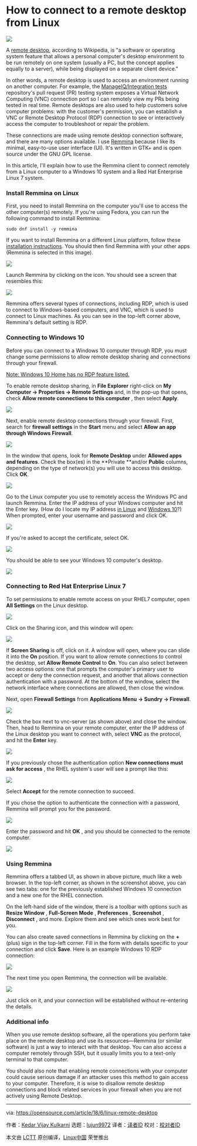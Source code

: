 How to connect to a remote desktop from Linux
======

![](https://opensource.com/sites/default/files/styles/image-full-size/public/lead-images/rh_003499_01_cloud21x_cc.png?itok=5UwC92dO)

A [remote desktop][1], according to Wikipedia, is "a software or operating system feature that allows a personal computer's desktop environment to be run remotely on one system (usually a PC, but the concept applies equally to a server), while being displayed on a separate client device."

In other words, a remote desktop is used to access an environment running on another computer. For example, the [ManageIQ/Integration tests][2] repository's pull request (PR) testing system exposes a Virtual Network Computing (VNC) connection port so I can remotely view my PRs being tested in real time. Remote desktops are also used to help customers solve computer problems: with the customer's permission, you can establish a VNC or Remote Desktop Protocol (RDP) connection to see or interactively access the computer to troubleshoot or repair the problem.

These connections are made using remote desktop connection software, and there are many options available. I use [Remmina][3] because I like its minimal, easy-to-use user interface (UI). It's written in GTK+ and is open source under the GNU GPL license.

In this article, I'll explain how to use the Remmina client to connect remotely from a Linux computer to a Windows 10 system and a Red Hat Enterprise Linux 7 system.

### Install Remmina on Linux

First, you need to install Remmina on the computer you'll use to access the other computer(s) remotely. If you're using Fedora, you can run the following command to install Remmina:
```
sudo dnf install -y remmina

```

If you want to install Remmina on a different Linux platform, follow these [installation instructions][4]. You should then find Remmina with your other apps (Remmina is selected in this image).

![](https://opensource.com/sites/default/files/uploads/remmina1-on-desktop.png)

Launch Remmina by clicking on the icon. You should see a screen that resembles this:

![](https://opensource.com/sites/default/files/uploads/remmina2_launched.png)

Remmina offers several types of connections, including RDP, which is used to connect to Windows-based computers, and VNC, which is used to connect to Linux machines. As you can see in the top-left corner above, Remmina's default setting is RDP.

### Connecting to Windows 10

Before you can connect to a Windows 10 computer through RDP, you must change some permissions to allow remote desktop sharing and connections through your firewall.

[Note: Windows 10 Home has no RDP feature listed. ][5]

To enable remote desktop sharing, in **File Explorer** right-click on **My Computer → Properties → Remote Settings** and, in the pop-up that opens, check **Allow remote connections to this computer** , then select **Apply**.

![](https://opensource.com/sites/default/files/uploads/remmina3_connect_win10.png)

Next, enable remote desktop connections through your firewall. First, search for **firewall settings** in the **Start** menu and select **Allow an app through Windows Firewall**.

![](https://opensource.com/sites/default/files/uploads/remmina4_firewall.png)

In the window that opens, look for **Remote Desktop** under **Allowed apps and features**. Check the box(es) in the **Private **and/or **Public** columns, depending on the type of network(s) you will use to access this desktop. Click **OK**.

![](https://opensource.com/sites/default/files/uploads/remmina5_firewall_2.png)

Go to the Linux computer you use to remotely access the Windows PC and launch Remmina. Enter the IP address of your Windows computer and hit the Enter key. (How do I locate my IP address [in Linux][6] and [Windows 10][7]?) When prompted, enter your username and password and click OK.

![](https://opensource.com/sites/default/files/uploads/remmina6_login.png)

If you're asked to accept the certificate, select OK.

![](https://opensource.com/sites/default/files/uploads/remmina7_certificate.png)

You should be able to see your Windows 10 computer's desktop.

![](https://opensource.com/sites/default/files/uploads/remmina8_remote_desktop.png)

### Connecting to Red Hat Enterprise Linux 7

To set permissions to enable remote access on your RHEL7 computer, open **All Settings** on the Linux desktop.

![](https://opensource.com/sites/default/files/uploads/remmina9_settings.png)

Click on the Sharing icon, and this window will open:

![](https://opensource.com/sites/default/files/uploads/remmina10_sharing.png)

If **Screen Sharing** is off, click on it. A window will open, where you can slide it into the **On** position. If you want to allow remote connections to control the desktop, set **Allow Remote Control** to **On**. You can also select between two access options: one that prompts the computer's primary user to accept or deny the connection request, and another that allows connection authentication with a password. At the bottom of the window, select the network interface where connections are allowed, then close the window.

Next, open **Firewall Settings** from **Applications Menu → Sundry → Firewall**.

![](https://opensource.com/sites/default/files/uploads/remmina11_firewall_settings.png)

Check the box next to vnc-server (as shown above) and close the window. Then, head to Remmina on your remote computer, enter the IP address of the Linux desktop you want to connect with, select **VNC** as the protocol, and hit the **Enter** key.

![](https://opensource.com/sites/default/files/uploads/remmina12_vncprotocol.png)

If you previously chose the authentication option **New connections must ask for access** , the RHEL system's user will see a prompt like this:

![](https://opensource.com/sites/default/files/uploads/remmina13_permission.png)

Select **Accept** for the remote connection to succeed.

If you chose the option to authenticate the connection with a password, Remmina will prompt you for the password.

![](https://opensource.com/sites/default/files/uploads/remmina14_password-auth.png)

Enter the password and hit **OK** , and you should be connected to the remote computer.

![](https://opensource.com/sites/default/files/uploads/remmina15_connected.png)

### Using Remmina

Remmina offers a tabbed UI, as shown in above picture, much like a web browser. In the top-left corner, as shown in the screenshot above, you can see two tabs: one for the previously established Windows 10 connection and a new one for the RHEL connection.

On the left-hand side of the window, there is a toolbar with options such as **Resize Window** , **Full-Screen Mode** , **Preferences** , **Screenshot** , **Disconnect** , and more. Explore them and see which ones work best for you.

You can also create saved connections in Remmina by clicking on the **+** (plus) sign in the top-left corner. Fill in the form with details specific to your connection and click **Save**. Here is an example Windows 10 RDP connection:

![](https://opensource.com/sites/default/files/uploads/remmina16_saved-connection.png)

The next time you open Remmina, the connection will be available.

![](https://opensource.com/sites/default/files/uploads/remmina17_connection-available.png)

Just click on it, and your connection will be established without re-entering the details.

### Additional info

When you use remote desktop software, all the operations you perform take place on the remote desktop and use its resources—Remmina (or similar software) is just a way to interact with that desktop. You can also access a computer remotely through SSH, but it usually limits you to a text-only terminal to that computer.

You should also note that enabling remote connections with your computer could cause serious damage if an attacker uses this method to gain access to your computer. Therefore, it is wise to disallow remote desktop connections and block related services in your firewall when you are not actively using Remote Desktop.

--------------------------------------------------------------------------------

via: https://opensource.com/article/18/6/linux-remote-desktop

作者：[Kedar Vijay Kulkarni][a]
选题：[lujun9972](https://github.com/lujun9972)
译者：[译者ID](https://github.com/译者ID)
校对：[校对者ID](https://github.com/校对者ID)

本文由 [LCTT](https://github.com/LCTT/TranslateProject) 原创编译，[Linux中国](https://linux.cn/) 荣誉推出

[a]:https://opensource.com/users/kkulkarn
[1]:https://en.wikipedia.org/wiki/Remote_desktop_software
[2]:https://github.com/ManageIQ/integration_tests
[3]:https://www.remmina.org/wp/
[4]:https://www.tecmint.com/remmina-remote-desktop-sharing-and-ssh-client/
[5]:https://superuser.com/questions/1019203/remote-desktop-settings-missing#1019212
[6]:https://opensource.com/article/18/5/how-find-ip-address-linux
[7]:https://www.groovypost.com/howto/find-windows-10-device-ip-address/
